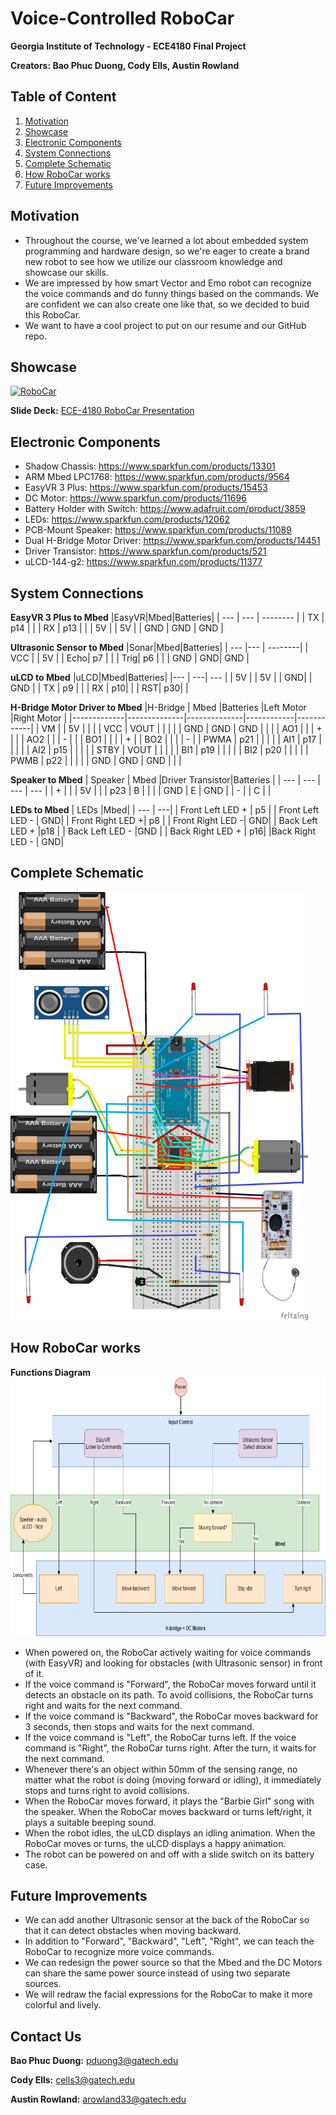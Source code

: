 # Voice-Controlled RoboCar
**Georgia Institute of Technology - ECE4180 Final Project**

**Creators: Bao Phuc Duong, Cody Ells, Austin Rowland**
## Table of Content
1. [Motivation](#Motivation)
2. [Showcase](#Showcase)
3. [Electronic Components](#Electronic-Components)
4. [System Connections](#System-Connections)
5. [Complete Schematic](#Complete-Schematic)
6. [How RoboCar works](#How-RoboCar-works)
7. [Future Improvements](#Future-Improvements)
## Motivation
* Throughout the course, we've learned a lot about embedded system programming and hardware design, so we're eager to create a brand new robot to see how we utilize our classroom knowledge and showcase our skills.
* We are impressed by how smart Vector and Emo robot can recognize the voice commands and do funny things based on the commands. We are confident we can also create one like that, so we decided to buid this RoboCar.
* We want to have a cool project to put on our resume and our GitHub repo.

## Showcase 
[![RoboCar](https://img.youtube.com/vi/Ly4dVhk6Lw0/0.jpg)](https://youtu.be/Ly4dVhk6Lw0)

**Slide Deck:** [ECE-4180 RoboCar Presentation](https://github.com/PatrickDuong3001/Voice-Controlled_RoboCar/blob/master/ECE4180RobotSildes.pptx?raw=true)

## Electronic Components
* Shadow Chassis: https://www.sparkfun.com/products/13301
* ARM Mbed LPC1768: https://www.sparkfun.com/products/9564
* EasyVR 3 Plus: https://www.sparkfun.com/products/15453
* DC Motor: https://www.sparkfun.com/products/11696
* Battery Holder with Switch: https://www.adafruit.com/product/3859
* LEDs: https://www.sparkfun.com/products/12062
* PCB-Mount Speaker: https://www.sparkfun.com/products/11089
* Dual H-Bridge Motor Driver: https://www.sparkfun.com/products/14451
* Driver Transistor: https://www.sparkfun.com/products/521
* uLCD-144-g2: https://www.sparkfun.com/products/11377

## System Connections
**EasyVR 3 Plus to Mbed**
|EasyVR|Mbed|Batteries|
| --- | --- | -------- |
| TX  | p14 |          |
| RX  | p13 |          |
| 5V  |     |     5V   |
| GND | GND |    GND   |

**Ultrasonic Sensor to Mbed**
|Sonar|Mbed|Batteries|
| --- |--- | --------|
| VCC |    |   5V    |
| Echo| p7 |         |
| Trig| p6 |         |
| GND | GND|  GND    |

**uLCD to Mbed**
|uLCD|Mbed|Batteries|
|--- | ---| ---     |
| 5V |    |   5V    |
| GND|    |  GND    |
| TX | p9 |         |
| RX | p10|         |
| RST| p30|         |

**H-Bridge Motor Driver to Mbed**
|H-Bridge     |     Mbed     |Batteries     |Left Motor  |Right Motor |
|-------------|--------------|--------------|------------|------------| 
| VM          |              |      5V      |            |            |
| VCC         |  VOUT        |              |            |            |
| GND         |  GND         |      GND     |            |            |
| AO1         |              |              |      +     |            |
| AO2         |              |              |      -     |            |
| BO1         |              |              |            |      +     |
| BO2         |              |              |            |      -     |
| PWMA        |  p21         |              |            |            |
| AI1         |  p17         |              |            |            |
| AI2         |  p15         |              |            |            |
| STBY        |  VOUT        |              |            |            |
| BI1         |  p19         |              |            |            |
| BI2         |  p20         |              |            |            |
| PWMB        |  p22         |              |            |            |
| GND         |  GND         |  GND         |            |            |

**Speaker to Mbed**
| Speaker | Mbed |Driver Transistor|Batteries |
| ---     | ---  |  ---            | ---      |
|   +     |      |                 |    5V    |
|         |  p23 |    B            |          |
|         |  GND |    E            |   GND    |
|   -     |      |      C          |          |

**LEDs to Mbed**
| LEDs             |Mbed|
| ---              | ---|
| Front Left LED + | p5 |
| Front Left LED - | GND|
| Front Right LED +| p8 |
| Front Right LED -| GND|
| Back Left LED +  |p18 |
| Back Left LED -  |GND |
| Back Right LED + | p16|
|Back Right LED -  | GND|

## Complete Schematic
<img src="https://github.com/PatrickDuong3001/Voice-Controlled_RoboCar/blob/master/RoboCar.png" width="476" height="685">

## How RoboCar works
**Functions Diagram** 
<img src="https://github.com/PatrickDuong3001/Voice-Controlled_RoboCar/blob/master/diagram.png" width="736" height="414">
* When powered on, the RoboCar actively waiting for voice commands (with EasyVR) and looking for obstacles (with Ultrasonic sensor) in front of it. 
* If the voice command is "Forward", the RoboCar moves forward until it detects an obstacle on its path. To avoid collisions, the RoboCar turns right and waits for the next command. 
* If the voice command is "Backward", the RoboCar moves backward for 3 seconds, then stops and waits for the next command. 
* If the voice command is "Left", the RoboCar turns left. If the voice command is "Right", the RoboCar turns right. After the turn, it waits for the next command. 
* Whenever there's an object within 50mm of the sensing range, no matter what the robot is doing (moving forward or idling), it immediately stops and turns right to avoid collisions. 
* When the RoboCar moves forward, it plays the "Barbie Girl" song with the speaker. When the RoboCar moves backward or turns left/right, it plays a suitable beeping sound.
* When the robot idles, the uLCD displays an idling animation. When the RoboCar moves or turns, the uLCD displays a happy animation.    
* The robot can be powered on and off with a slide switch on its battery case. 

## Future Improvements
* We can add another Ultrasonic sensor at the back of the RoboCar so that it can detect obstacles when moving backward. 
* In addition to "Forward", "Backward", "Left", "Right", we can teach the RoboCar to recognize more voice commands. 
* We can redesign the power source so that the Mbed and the DC Motors can share the same power source instead of using two separate sources. 
* We will redraw the facial expressions for the RoboCar to make it more colorful and lively. 
## Contact Us
**Bao Phuc Duong:** pduong3@gatech.edu

**Cody Ells:** cells3@gatech.edu

**Austin Rowland:** arowland33@gatech.edu
